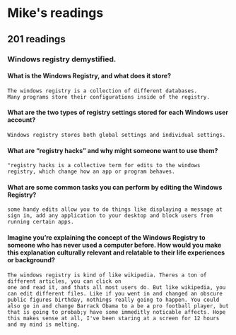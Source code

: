 # Mike's readings

## 201 readings

### Windows registry demystified.

#### What is the Windows Registry, and what does it store?
    The windows registry is a collection of different databases.
    Many programs store their configurations inside of the registry.


#### What are the two types of registry settings stored for each Windows user account?
    Windows registry stores both global settings and individual settings.


#### What are “registry hacks” and why might someone want to use them?
    "registry hacks is a collective term for edits to the windows registry, which change how an app or program behaves.

#### What are some common tasks you can perform by editing the Windows Registry?
    some handy edits allow you to do things like displaying a message at sign in, add any application to your desktop and block users from running certain apps.



#### Imagine you’re explaining the concept of the Windows Registry to someone who has never used a computer before. How would you make this explanation culturally relevant and relatable to their life experiences or background?
    The windows registry is kind of like wikipedia. Theres a ton of different articles, you can click on
    one and read it, and thats all most users do. But like wikipedia, you can edit different files. Like if you went in and changed an obscure public figures birthday, nothings really going to happen. You could also go in and change Barrack Obama to a be a pro football player, but that is going to probab;y have some immeditly noticable affects. Hope this makes sense at all, I've been staring at a screen for 12 hours and my mind is melting.